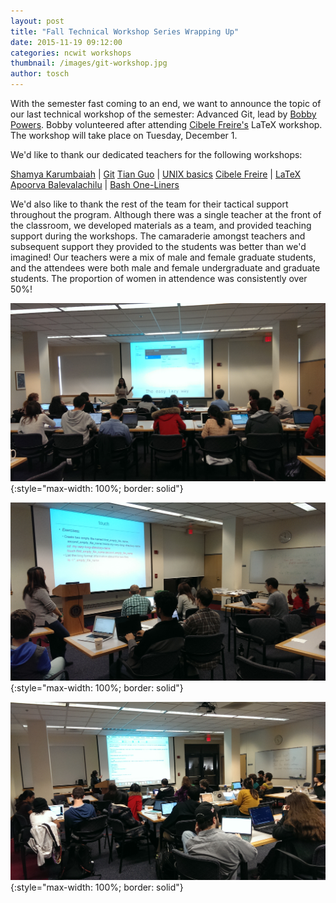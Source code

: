 ```yaml
---
layout: post
title: "Fall Technical Workshop Series Wrapping Up"
date: 2015-11-19 09:12:00
categories: ncwit workshops
thumbnail: /images/git-workshop.jpg
author: tosch
---
```


With the semester fast coming to an end, we want to announce the topic of our last technical workshop of the semester: Advanced Git, lead by [Bobby Powers](http://cs.umass.edu/~bpowers). Bobby volunteered after attending [Cibele Freire's](http://cs.umass.edu/~cibelemf) LaTeX workshop. The workshop will take place on Tuesday, December 1.

We'd like to thank our dedicated teachers for the following workshops:

[Shamya Karumbaiah](http://cics.umass.edu/~shamya) | [Git](http://github.com/CSWomenUMass/git)
[Tian Guo](http://cics.umass.edu/~tian) | [UNIX basics](http://github.com/CSWomenUMass/unix)
[Cibele Freire](http://cics.umass.edu/~cibelemf) | [LaTeX](http://github.com/CSWomenUMass/latex)
[Apoorva Balevalachilu](http://cics.umass.edu/~arb) | [Bash One-Liners](http://github.com/CSWomenUMass/bash-one-liners)

We'd also like to thank the rest of the team for their tactical support throughout the program. Although there was a single teacher at the front of the classroom, we developed materials as a team, and provided teaching support during the workshops. The camaraderie amongst teachers and subsequent support they provided to the students was better than we'd imagined! Our teachers were a mix of male and female graduate students, and the attendees were both male and female undergraduate and graduate students. The proportion of women in attendence was consistently over 50%!

![Git workshop in action](/images/git-workshop.jpg){:style="max-width: 100%; border: solid"}

![Unix workshop](/images/unix-workshop.jpg){:style="max-width: 100%; border: solid"}

![Latex workshop in action](/images/latex-workshop.jpg){:style="max-width: 100%; border: solid"}